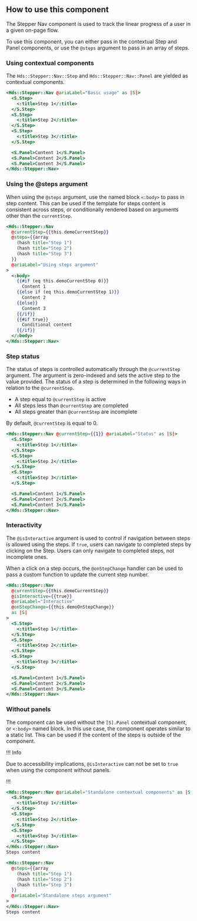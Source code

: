 ## How to use this component

The Stepper Nav component is used to track the linear progress of a user in a given on-page flow.

To use this component, you can either pass in the contextual Step and Panel components, or use the `@steps` argument to pass in an array of steps.

### Using contextual components

The `Hds::Stepper::Nav::Step` and `Hds::Stepper::Nav::Panel` are yielded as contextual components.

```handlebars
<Hds::Stepper::Nav @ariaLabel="Basic usage" as |S|>
  <S.Step>
    <:title>Step 1</:title>
  </S.Step>
  <S.Step>
    <:title>Step 2</:title>
  </S.Step>
  <S.Step>
    <:title>Step 3</:title>
  </S.Step>

  <S.Panel>Content 1</S.Panel>
  <S.Panel>Content 2</S.Panel>
  <S.Panel>Content 3</S.Panel>
</Hds::Stepper::Nav>
```

### Using the @steps argument

When using the `@steps` argument, use the named block `<:body>` to pass in step content. This can be used if the template for steps content is consistent across steps, or conditionally rendered based on arguments other than the `currentStep`.

```handlebars
<Hds::Stepper::Nav
  @currentStep={{this.demoCurrentStep}}
  @steps={{array
    (hash title="Step 1")
    (hash title="Step 2")
    (hash title="Step 3")
  }}
  @ariaLabel="Using steps argument"
>
  <:body>
    {{#if (eq this.demoCurrentStep 0)}}
      Content 1
    {{else if (eq this.demoCurrentStep 1)}}
      Content 2
    {{else}}
      Content 3
    {{/if}}
    {{#if true}}
      Conditional content
    {{/if}}
  </:body>
</Hds::Stepper::Nav>
```

### Step status

The status of steps is controlled automatically through the `@currentStep` argument. The argument is zero-indexed and sets the active step to the value provided. The status of a step is determined in the following ways in relation to the `@currentStep`.
- A step equal to `@currentStep` is active
- All steps less than `@currentStep` are completed
- All steps greater than `@currentStep` are incomplete

By default, `@currentStep` is equal to 0.

```handlebars
<Hds::Stepper::Nav @currentStep={{1}} @ariaLabel="Status" as |S|>
  <S.Step>
    <:title>Step 1</:title>
  </S.Step>
  <S.Step>
    <:title>Step 2</:title>
  </S.Step>
  <S.Step>
    <:title>Step 3</:title>
  </S.Step>

  <S.Panel>Content 1</S.Panel>
  <S.Panel>Content 2</S.Panel>
  <S.Panel>Content 3</S.Panel>
</Hds::Stepper::Nav>
```

### Interactivity

The `@isInteractive` argument is used to control if navigation between steps is allowed using the steps. If `true`, users can navigate to completed steps by clicking on the Step. Users can only navigate to completed steps, not incomplete ones.

When a click on a step occurs, the `@onStepChange` handler can be used to pass a custom function to update the current step number.

```handlebars
<Hds::Stepper::Nav
  @currentStep={{this.demoCurrentStep}}
  @isInteractive={{true}}
  @ariaLabel="Interactive"
  @onStepChange={{this.demoOnStepChange}}
  as |S|
>
  <S.Step>
    <:title>Step 1</:title>
  </S.Step>
  <S.Step>
    <:title>Step 2</:title>
  </S.Step>
  <S.Step>
    <:title>Step 3</:title>
  </S.Step>

  <S.Panel>Content 1</S.Panel>
  <S.Panel>Content 2</S.Panel>
  <S.Panel>Content 3</S.Panel>
</Hds::Stepper::Nav>
```

### Without panels

The component can be used without the `[S].Panel` contextual component, or `<:body>` named block. In this use case, the component operates similar to a static list. This can be used if the content of the steps is outside of the component.

!!! Info

Due to accessibility implications, `@isInteractive` can not be set to `true` when using the component without panels.

!!!

```handlebars
<Hds::Stepper::Nav @ariaLabel="Standalone contextual components" as |S|>
  <S.Step>
    <:title>Step 1</:title>
  </S.Step>
  <S.Step>
    <:title>Step 2</:title>
  </S.Step>
  <S.Step>
    <:title>Step 3</:title>
  </S.Step>
</Hds::Stepper::Nav>
Steps content
```

```handlebars
<Hds::Stepper::Nav
  @steps={{array
    (hash title="Step 1")
    (hash title="Step 2")
    (hash title="Step 3")
  }}
  @ariaLabel="Standalone steps argument"
>
</Hds::Stepper::Nav>
Steps content
```
